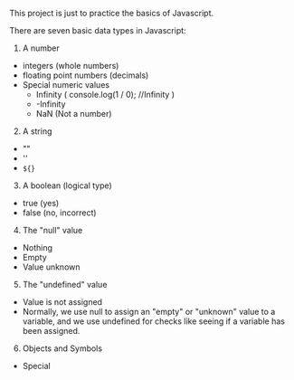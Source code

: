 This project is just to practice the basics of Javascript. 




There are seven basic data types in Javascript:
1. A number 
  - integers (whole numbers)
  - floating point numbers (decimals)
  - Special numeric values 
    - Infinity ( console.log(1 / 0); //Infinity )
    - -Infinity 
    - NaN (Not a number)
2. A string 
  - ""
  - ''
  - ` ${} `
3. A boolean (logical type)
  - true (yes)
  - false (no, incorrect)
4. The "null" value
  - Nothing 
  - Empty 
  - Value unknown 
5. The "undefined" value 
  - Value is not assigned 
  - Normally, we use null to assign an "empty" or "unknown" value to a variable, and we use undefined for checks like seeing if a variable has been assigned. 
6. Objects and Symbols
  - Special 
